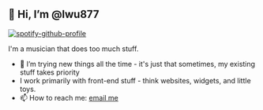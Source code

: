 ## 👋 Hi, I’m @lwu877
[![spotify-github-profile](https://spotify-github-profile.vercel.app/api/view?uid=q0ct9gnvb3ji1vmcf2oevqkr2&cover_image=true&theme=novatorem&show_offline=false&background_color=121212&interchange=true&bar_color=190b2c&bar_color_cover=false)](https://spotify-github-profile.vercel.app/api/view?uid=q0ct9gnvb3ji1vmcf2oevqkr2&redirect=true)

I'm a musician that does too much stuff.

- 👀 I’m trying new things all the time - it's just that sometimes, my existing stuff takes priority
- I work primarily with front-end stuff - think websites, widgets, and little toys.
-  📫 How to reach me: [email me](mailto:lex@lexwu.com)
